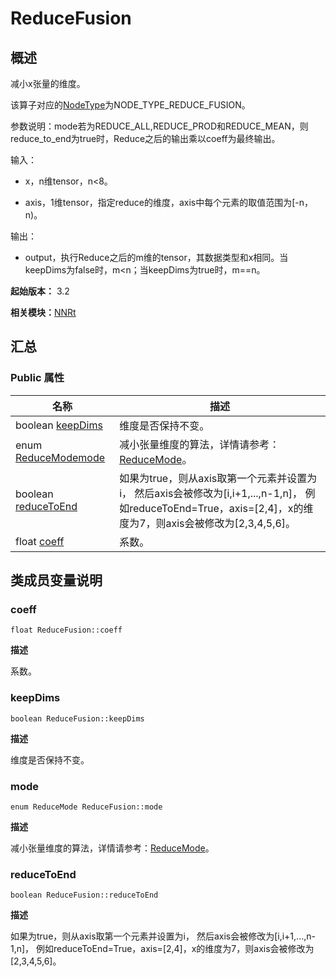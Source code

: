 # ReduceFusion


## 概述

减小x张量的维度。

该算子对应的[NodeType](_n_n_rt_v10.md#nodetype)为NODE_TYPE_REDUCE_FUSION。

参数说明：mode若为REDUCE_ALL,REDUCE_PROD和REDUCE_MEAN，则reduce_to_end为true时，Reduce之后的输出乘以coeff为最终输出。

输入：

- x，n维tensor，n&lt;8。

- axis，1维tensor，指定reduce的维度，axis中每个元素的取值范围为[-n，n)。

输出：

- output，执行Reduce之后的m维的tensor，其数据类型和x相同。当keepDims为false时，m&lt;n；当keepDims为true时，m==n。

**起始版本：** 3.2

**相关模块：**[NNRt](_n_n_rt_v10.md)


## 汇总


### Public 属性

| 名称 | 描述 | 
| -------- | -------- |
| boolean [keepDims](#keepdims) | 维度是否保持不变。  | 
| enum [ReduceMode](_n_n_rt_v10.md#reducemode)[mode](#mode) | 减小张量维度的算法，详情请参考：[ReduceMode](_n_n_rt_v10.md#reducemode)。  | 
| boolean [reduceToEnd](#reducetoend) | 如果为true，则从axis取第一个元素并设置为i， 然后axis会被修改为[i,i+1,...,n-1,n]， 例如reduceToEnd=True，axis=[2,4]，x的维度为7，则axis会被修改为[2,3,4,5,6]。  | 
| float [coeff](#coeff) | 系数。  | 


## 类成员变量说明


### coeff

```
float ReduceFusion::coeff
```
**描述**

系数。


### keepDims

```
boolean ReduceFusion::keepDims
```
**描述**

维度是否保持不变。


### mode

```
enum ReduceMode ReduceFusion::mode
```
**描述**

减小张量维度的算法，详情请参考：[ReduceMode](_n_n_rt_v10.md#reducemode)。


### reduceToEnd

```
boolean ReduceFusion::reduceToEnd
```
**描述**

如果为true，则从axis取第一个元素并设置为i， 然后axis会被修改为[i,i+1,...,n-1,n]， 例如reduceToEnd=True，axis=[2,4]，x的维度为7，则axis会被修改为[2,3,4,5,6]。
